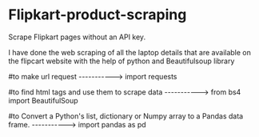﻿# Flipkart-product-scraping

Scrape Flipkart pages without an API key. 

I have done the web scraping of all the laptop details that are available on the flipcart website with the help of python and Beautifulsoup library

#to make url request -----------> 
import requests

#to find html tags and use them to scrape data -----------> 
from bs4 import BeautifulSoup 

#to Convert a Python's list, dictionary or Numpy array to a Pandas data frame. -----------> 
import pandas as pd 
